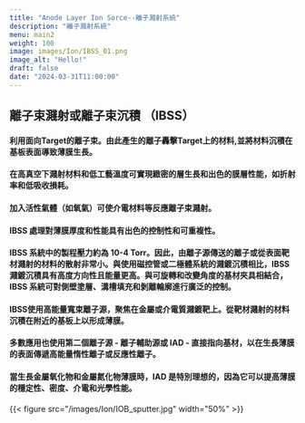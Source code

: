 ```yaml
---
title: "Anode Layer Ion Sorce--離子濺射系統"
description: "離子濺射系統"
menu: main2
weight: 100
image: images/Ion/IBSS_01.png
image_alt: "Hello!"
draft: false
date: "2024-03-31T11:00:00"
---
```


## 離子束濺射或離子束沉積 （IBSS） 

#### 利用面向Target的離子束。由此產生的離子轟擊Target上的材料,並將材料沉積在基板表面導致薄膜生長。
#### 在高真空下濺射材料和低工藝溫度可實現緻密的層生長和出色的膜層性能，如折射率和低吸收損耗。
#### 加入活性氣體（如氧氣）可使介電材料等反應離子束濺射。
#### IBSS 處理對薄膜厚度和性能具有出色的控制性和可重複性。 
#### IBSS 系統中的製程壓力約為 10-4 Torr。因此，由離子源傳送的離子或從表面靶材濺射的材料的散射非常小。與使用磁控管或二極體系統的濺鍍沉積相比，IBSS 濺鍍沉積具有高度方向性且能量更高。與可旋轉和改變角度的基材夾具相結合，IBSS 系統可對側壁塗層、溝槽填充和剝離輪廓進行廣泛的控制。
#### IBSS使用高能量寬束離子源，聚焦在金屬或介電質濺鍍靶上。從靶材濺射的材料沉積在附近的基板上以形成薄膜。
#### 多數應用也使用第二個離子源 - 離子輔助源或 IAD - 直接指向基材，以在生長薄膜的表面傳遞高能量惰性離子或反應性離子。
#### 當生長金屬氧化物和金屬氮化物薄膜時，IAD 是特別理想的，因為它可以提高薄膜的穩定性、密度、介電和光學性能。

{{< figure src="/images/Ion/IOB_sputter.jpg" width="50%" >}}